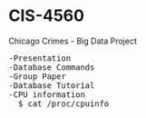 # CIS-4560
Chicago Crimes - Big Data Project

<pre>
-Presentation
-Database Commands  
-Group Paper  
-Database Tutorial  
-CPU information  
  $ cat /proc/cpuinfo
</pre>
